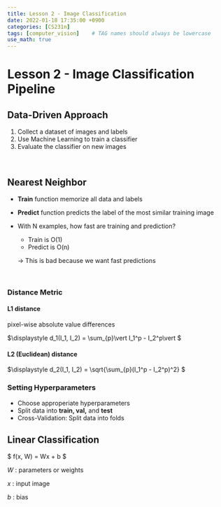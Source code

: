 ```yaml
---
title: Lesson 2 - Image Classification
date: 2022-01-18 17:35:00 +0900
categories: [CS231n]
tags: [computer_vision]    # TAG names should always be lowercase
use_math: true
---
```


# **Lesson 2 - Image Classification Pipeline**

## **Data-Driven Approach**

1. Collect a dataset of images and labels
2. Use Machine Learning to train a classifier
3. Evaluate the classifier on new images

&nbsp;

## **Nearest Neighbor**

- **Train** function memorize all data and labels
- **Predict** function predicts the label of the most similar training image

- With N examples, how fast are training and prediction?
  - Train is O(1)
  - Predict is O(n)

  &rarr; This is bad because we want fast predictions

&nbsp;

### **Distance Metric**

#### **L1 distance**

pixel-wise absolute value differences

$\displaystyle
d_1(I_1, I_2) = \sum_{p}\vert I_1^p - I_2^p\vert
$

#### **L2 (Euclidean) distance**

$\displaystyle
d_2(I_1, I_2) = \sqrt{\sum_{p}(I_1^p - I_2^p)^2}
$

### **Setting Hyperparameters**

- Choose approperiate hyperparameters
- Split data into **train, val,** and **test**
- Cross-Validation: Split data into folds

## **Linear Classification**

$
f(x, W) = Wx + b
$

$W$ :  parameters or weights

$x$ : input image

$b$ : bias
